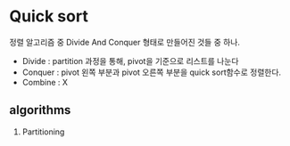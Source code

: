 # Quick sort

정렬 알고리즘 중 Divide And Conquer 형태로 만들어진 것들 중 하나. 

* Divide : partition 과정을 통해, pivot을 기준으로 리스트를 나눈다
* Conquer : pivot 왼쪽 부분과 pivot 오른쪽 부분을 quick sort함수로 정렬한다.
* Combine : X

## algorithms



1. Partitioning

   ​	
